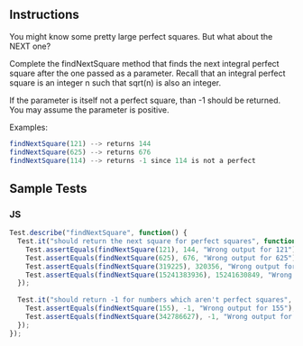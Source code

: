 ## Instructions
You might know some pretty large perfect squares. But what about the NEXT one?

Complete the findNextSquare method that finds the next integral perfect square after the one passed as a parameter. Recall that an integral perfect square is an integer n such that sqrt(n) is also an integer.

If the parameter is itself not a perfect square, than -1 should be returned. You may assume the parameter is positive.

Examples:
~~~ js
findNextSquare(121) --> returns 144
findNextSquare(625) --> returns 676
findNextSquare(114) --> returns -1 since 114 is not a perfect
~~~

## Sample Tests

### JS
~~~ js
Test.describe("findNextSquare", function() {
  Test.it("should return the next square for perfect squares", function() {
    Test.assertEquals(findNextSquare(121), 144, "Wrong output for 121");
    Test.assertEquals(findNextSquare(625), 676, "Wrong output for 625");
    Test.assertEquals(findNextSquare(319225), 320356, "Wrong output for 319225");
    Test.assertEquals(findNextSquare(15241383936), 15241630849, "Wrong output for 15241383936");
  });
  
  Test.it("should return -1 for numbers which aren't perfect squares", function() {
    Test.assertEquals(findNextSquare(155), -1, "Wrong output for 155");
    Test.assertEquals(findNextSquare(342786627), -1, "Wrong output for 342786627");
  });
});

~~~
